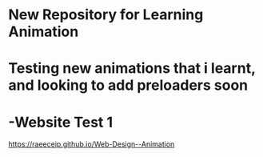 # New Repository for Learning Animation

# Testing new animations that i learnt, and looking to add preloaders soon

# -Website Test 1
 https://raeeceip.github.io/Web-Design--Animation
 
